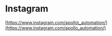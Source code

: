 # Instagram

[https://www.instagram.com/apollo\_automation/](https://www.instagram.com/apollo_automation/)